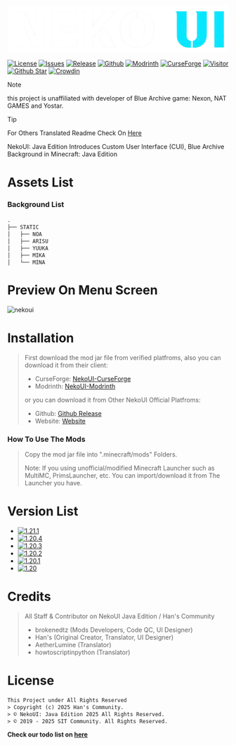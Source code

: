 ![NekoUI](https://github.com/sitcommunity/nekoui-download/blob/main/assets/nekoui.png)

[![License](https://img.shields.io/badge/License-ARR-green)](https://github.strivo.xyz/nekoui-download/blob/main/LICENSE)
[![Issues](https://img.shields.io/github/issues/SITCommunity/nekoui-download)](https://github.strivo.xyz/nekoui-download/issues)
[![Release](https://img.shields.io/github/v/release/SITCommunity/nekoui-download)](https://github.strivo.xyz/nekoui-download/releases)
[![Github](https://img.shields.io/github/downloads/SITCommunity/nekoui-download/total)](https://github.strivo.xyz/nekoui-download/releases)
[![Modrinth](https://img.shields.io/modrinth/dt/EZpbRipP)](https://modrinth.com/mod/nekoui)
[![CurseForge](https://img.shields.io/curseforge/dt/999428)](https://www.curseforge.com/minecraft/mc-mods/neko-ui)
[![Visitor](https://api.visitorbadge.io/api/visitors?path=https%3A%2F%2Fgithub.com%2FSITCommunity%2Fnekoui-download&countColor=%2337d67a&style=flat)](https://github.strivo.xyz/nekoui-download)
[![Github Star](https://img.shields.io/github/stars/SITCommunity/nekoui-download)](https://github.strivo.xyz/nekoui-download)
[![Crowdin](https://badges.crowdin.net/nekoui/localized.svg)](https://crowdin.com/project/nekoui)

> [!NOTE]
> this project is unaffiliated with developer of Blue Archive game: Nexon, NAT GAMES and Yostar.

> [!TIP]
> For Others Translated Readme Check On [Here](https://github.strivo.xyz/nekoui-download/tree/main/assets/readme)

NekoUI: Java Edition Introduces Custom User Interface (CUI), Blue Archive Background in Minecraft: Java Edition

# Assets List
### Background List
```
.
├── STATIC
│   ├── NOA
│   ├── ARISU
│   ├── YUUKA
│   ├── MIKA
│   └── MINA
```

# Preview On Menu Screen

<img width="500px" height="auto" src="https://github.com/user-attachments/assets/67d0efac-3194-488c-9273-9e47d14f9d55" alt="nekoui">

# Installation
> First download the mod jar file from verified platfroms, also you can download it from their client:
> - CurseForge: [NekoUI-CurseForge]
> - Modrinth: [NekoUI-Modrinth]
>
> or you can download it from Other NekoUI Official Platfroms:
> - Github: [Github Release]
> - Website: [Website]

### How To Use The Mods
> Copy the mod jar file into ".minecraft/mods" Folders.
>
> Note: If you using unofficial/modified Minecraft Launcher such as MultiMC, PrimsLauncher, etc. You can import/download it from The Launcher you have.

# Version List
- [![1.21.1](https://img.shields.io/badge/1.21.1-progress-purple)](https://modrinth.com/mod/nekoui/versions?g=1.21.1)
- [![1.20.4](https://img.shields.io/badge/1.20.4-unknown-red)](https://modrinth.com/mod/nekoui/versions?g=1.20.4)
- [![1.20.3](https://img.shields.io/badge/1.20.3-unknown-red)](https://modrinth.com/mod/nekoui/versions?g=1.20.3)
- [![1.20.2](https://img.shields.io/badge/1.20.2-unknown-red)](https://modrinth.com/mod/nekoui/versions?g=1.20.2)
- [![1.20.1](https://img.shields.io/badge/1.20.1-alpha-orange)](https://modrinth.com/mod/nekoui/versions?g=1.20.1)
- [![1.20](https://img.shields.io/badge/1.20-unknown-red)](https://modrinth.com/mod/nekoui/versions?g=1.20)

# Credits

> All Staff & Contributor on NekoUI Java Edition / Han's Community
> - brokenedtz (Mods Developers, Code QC, UI Designer)
> - Han's (Original Creator, Translator, UI Designer)
> - AetherLumine (Translator)
> - howtoscriptinpython (Translator)

# License

```
This Project under All Rights Reserved
> Copyright (c) 2025 Han's Community.
> © NekoUI: Java Edition 2025 All Rights Reserved.
> © 2019 - 2025 SIT Community. All Rights Reserved.
```

**Check our todo list on [here](https://trello.com/b/mJA0DTKD)**

[NekoUI-CurseForge]: https://www.curseforge.com/minecraft/mc-mods/neko-ui
[NekoUI-Modrinth]: https://modrinth.com/mod/nekoui
[Github Release]: https://github.strivo.xyz/nekoui-download/releases
[Website]: https://strivo.xyz/project/nekoui/download
